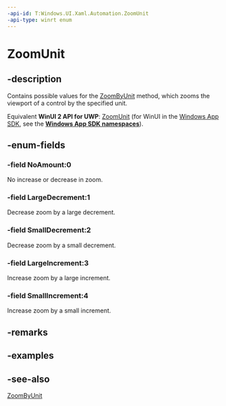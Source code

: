 ```yaml
---
-api-id: T:Windows.UI.Xaml.Automation.ZoomUnit
-api-type: winrt enum
---
```


<!-- Enumeration syntax
public enum Windows.UI.Xaml.Automation.ZoomUnit : int
-->

# ZoomUnit

## -description
Contains possible values for the [ZoomByUnit](../windows.ui.xaml.automation.provider/itransformprovider2_zoombyunit_1744877203.md) method, which zooms the viewport of a control by the specified unit.

Equivalent **WinUI 2 API for UWP**: [ZoomUnit](/windows/winui/api/microsoft.ui.xaml.automation.zoomunit) (for WinUI in the [Windows App SDK](/windows/apps/windows-app-sdk/), see the **[Windows App SDK namespaces](/windows/windows-app-sdk/api/winrt/)**).

## -enum-fields
### -field NoAmount:0
No increase or decrease in zoom.

### -field LargeDecrement:1
Decrease zoom by a large decrement.

### -field SmallDecrement:2
Decrease zoom by a small decrement.

### -field LargeIncrement:3
Increase zoom by a large increment.

### -field SmallIncrement:4
Increase zoom by a small increment.


## -remarks

## -examples

## -see-also
[ZoomByUnit](../windows.ui.xaml.automation.provider/itransformprovider2_zoombyunit_1744877203.md)
